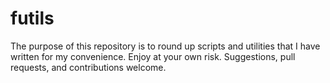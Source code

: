 # futils

The purpose of this repository is to round up scripts and utilities that I have written for my convenience. Enjoy at your own risk. Suggestions, pull requests, and contributions welcome.
